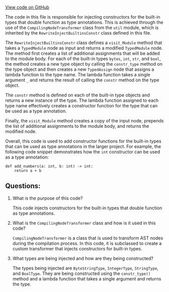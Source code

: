 [View code on GitHub](https://github.com/opshin/opshin/opshin/rewrite/rewrite_inject_builtin_constr.py)

The code in this file is responsible for injecting constructors for the built-in types that double function as type annotations. This is achieved through the use of the `CompilingNodeTransformer` class from the `util` module, which is inherited by the `RewriteInjectBuiltinsConstr` class defined in this file. 

The `RewriteInjectBuiltinsConstr` class defines a `visit_Module` method that takes a `TypedModule` node as input and returns a modified `TypedModule` node. The method first creates a list of additional assignments that will be added to the module body. For each of the built-in types `bytes`, `int`, `str`, and `bool`, the method creates a new type object by calling the `constr_type` method on the type object and then creates a new `TypedAssign` node that assigns a lambda function to the type name. The lambda function takes a single argument `_` and returns the result of calling the `constr` method on the type object. 

The `constr` method is defined on each of the built-in type objects and returns a new instance of the type. The lambda function assigned to each type name effectively creates a constructor function for the type that can be used as a type annotation. 

Finally, the `visit_Module` method creates a copy of the input node, prepends the list of additional assignments to the module body, and returns the modified node. 

Overall, this code is used to add constructor functions for the built-in types that can be used as type annotations in the larger project. For example, the following code snippet demonstrates how the `int` constructor can be used as a type annotation:

```
def add_numbers(a: int, b: int) -> int:
    return a + b
```
## Questions: 
 1. What is the purpose of this code?
    
    This code injects constructors for the built-in types that double function as type annotations.

2. What is the `CompilingNodeTransformer` class and how is it used in this code?
    
    `CompilingNodeTransformer` is a class that is used to transform AST nodes during the compilation process. In this code, it is subclassed to create a custom transformer that injects constructors for built-in types.

3. What types are being injected and how are they being constructed?
    
    The types being injected are `ByteStringType`, `IntegerType`, `StringType`, and `BoolType`. They are being constructed using the `constr_type()` method and a lambda function that takes a single argument and returns the type.